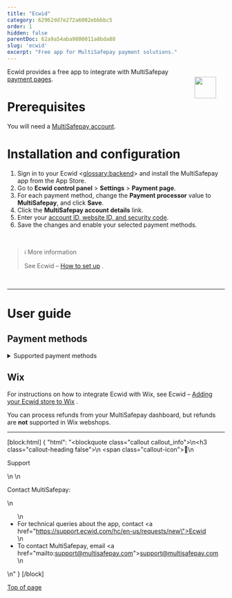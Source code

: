 ```yaml
---
title: "Ecwid"
category: 62962dd7e272a6002ebbbbc5
order: 1
hidden: false
parentDoc: 62a9a54aba9800011a8bda88
slug: 'ecwid'
excerpt: "Free app for MultiSafepay payment solutions."
---
```

<img src="https://raw.githubusercontent.com/MultiSafepay/docs/master/static/logo/Integrations/Ecwid.svg" width="50" align="right" style="margin: 20px; max-height: 75px"/>

Ecwid provides a free app to integrate with MultiSafepay [payment pages](/docs/payment-pages/).

# Prerequisites

You will need a [MultiSafepay account](/docs/getting-started-guide/).

# Installation and configuration

1. Sign in to your Ecwid <<glossary:backend>> and install the MultiSafepay app from the App Store.
2. Go to **Ecwid control panel** > **Settings** > **Payment page**.
3. For each payment method, change the **Payment processor** value to **MultiSafepay**, and click **Save**.
4. Click the **MultiSafepay account details** link. 
5. Enter your [account ID, website ID, and security code](/docs/sites#site-id-api-key-and-security-code).
5. Save the changes and enable your selected payment methods.
<br>

> ℹ More information
>
> See Ecwid – <a href="https://support.ecwid.com/hc/en-us/articles/207808285-MultiSafepay#Howtosetup" target="_blank">How to set up</a> <i class="fa fa-external-link" style="font-size:12px;color:#8b929e"></i>.
<br>

---

# User guide

## Payment methods

<details id="supported-payment-methods">
<summary>Supported payment methods</summary>
<br>

- Cards: [American Express](/docs/card-payments), [Mastercard](/docs/card-payments/), [Visa](/docs/card-payments/) and all co-branded cards
- Banking methods:
    - [Bancontact](/docs/bancontact/)
    - [Bank transfer](/docs/bank-transfer/)
    - [Giropay](/docs/giropay/)
    - [iDEAL](/docs/ideal/)
    - [Direct debit](/docs/direct-debit/)
    - [Sofort](/docs/sofort/)

</details>

## Wix

For instructions on how to integrate Ecwid with Wix, see Ecwid – <a href="https://support.ecwid.com/hc/en-us/articles/115005874885-Adding-your-Ecwid-store-to-Wix-site" target="_blank">Adding your Ecwid store to Wix</a> <i class="fa fa-external-link" style="font-size:12px;color:#8b929e"></i>.

You can process refunds from your MultiSafepay dashboard, but refunds are **not** supported in Wix webshops.
<br>

---

[block:html]
{
  "html": "<blockquote class=\"callout callout_info\">\n<h3 class=\"callout-heading false\">\n        <span class=\"callout-icon\">💬</span>\n        <p>Support</p>\n    </h3>\n  <p>Contact MultiSafepay:</p>\n  <ul>\n    <li>For technical queries about the app, contact <a href=\"https://support.ecwid.com/hc/en-us/requests/new\">Ecwid</a></li>\n    <li>To contact MultiSafepay, email <a href=\"mailto:support@multisafepay.com\">support@multisafepay.com</a></li>\n  </ul>  \n</blockquote>"
}
[/block]

[Top of page](#)